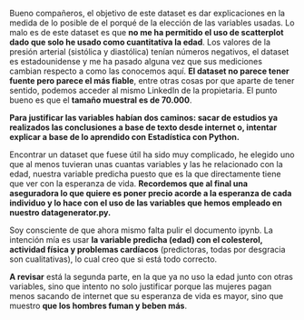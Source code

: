 Bueno compañeros, el objetivo de este dataset es dar explicaciones en la medida de lo posible de el porqué de la elección de las variables usadas. Lo malo es de este dataset es que **no me ha permitido el uso de scatterplot dado que solo he usado como cuantitativa la edad**. Los valores de la presión arterial (sistólica y diastólica) tenían números negativos, el dataset es estadounidense y me ha pasado alguna vez que sus mediciones cambian respecto a como las conocemos aquí. **El dataset no parece tener fuente pero parece el más fiable**, entre otras cosas por que aparte de tener sentido, podemos acceder al mismo LinkedIn de la propietaria. El punto bueno es que el **tamaño muestral es de 70.000**.

**Para justificar las variables habían dos caminos: sacar de estudios ya realizados las conclusiones a base de texto desde internet o, intentar explicar a base de lo aprendido con Estadística con Python.**

Encontrar un dataset que fuese útil ha sido muy complicado, he elegido uno que al menos tuvieran unas cuantas variables y las he relacionado con la edad, nuestra variable predicha puesto que es la que directamente tiene que ver con la esperanza de vida. **Recordemos que al final una aseguradora lo que quiere es poner precio acorde a la esperanza de cada individuo y lo hace con el uso de las variables que hemos empleado en nuestro datagenerator.py.**

Soy consciente de que ahora mismo falta pulir el documento ipynb.
La intención mía es usar **la variable predicha (edad) con el colesterol, actividad física y problemas cardíacos** (predictoras, todas por desgracia son cualitativas), lo cual creo que si está todo correcto.

**A revisar** está la segunda parte, en la que ya no uso la edad junto con otras variables, sino que intento no solo justificar porque las mujeres pagan menos sacando de internet que su esperanza de vida es mayor, sino que muestro **que los hombres fuman y beben más**.
